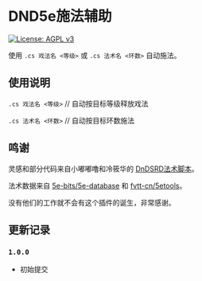# DND5e施法辅助

[![License: AGPL v3](https://img.shields.io/badge/License-AGPL%20v3-blue.svg)](https://www.gnu.org/licenses/agpl-3.0)

使用 `.cs 戏法名 <等级>` 或 `.cs 法术名 <环数>` 自动施法。

## 使用说明

`.cs 戏法名 <等级>` // 自动按目标等级释放戏法

`.cs 法术名 <环数>` // 自动按目标环数施法

## 鸣谢

灵感和部分代码来自小嘟嘟噜和冷筱华的 [DnDSRD法术脚本](https://github.com/shakugannosaints/sealbot_adds/blob/main/js/spell.js)。

法术数据来自 [5e-bits/5e-database](https://github.com/5e-bits/5e-database) 和 [fvtt-cn/5etools](https://github.com/fvtt-cn/5etools)。

没有他们的工作就不会有这个插件的诞生，非常感谢。

## 更新记录

### `1.0.0`

- 初始提交
